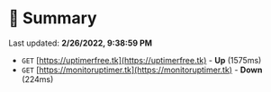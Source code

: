 # 📖 Summary
Last updated: **2/26/2022, 9:38:59 PM**

- `GET` [https://uptimerfree.tk](https://uptimerfree.tk) - **Up** (1575ms)
- `GET` [https://monitoruptimer.tk](https://monitoruptimer.tk) - **Down** (224ms)
